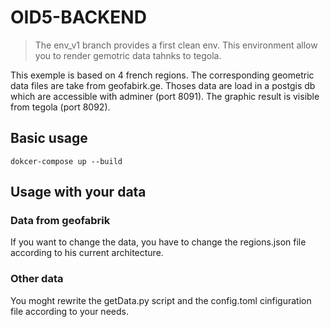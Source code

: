# OID5-BACKEND 

> The env_v1 branch provides a first clean env. This environment allow you to render gemotric data tahnks to tegola.

This exemple is based on 4 french regions. The corresponding geometric data files are take from geofabirk.ge. Thoses data are load in a postgis db which are accessible with adminer (port 8091). The graphic result is visible from tegola (port 8092).

## Basic usage

```dokcer-compose up --build```

## Usage with your data

### Data from geofabrik 

If you want to change the data, you have to change the regions.json file according to his current architecture.

### Other data

You moght rewrite the getData.py script and the config.toml cinfiguration file according to your needs.
